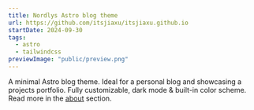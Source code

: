```yaml
---
title: Nordlys Astro blog theme
url: https://github.com/itsjiaxu/itsjiaxu.github.io
startDate: 2024-09-30
tags:
  - astro
  - tailwindcss
previewImage: "public/preview.png"
---
```


A minimal Astro blog theme.
Ideal for a personal blog and showcasing a projects portfolio.
Fully customizable, dark mode & built-in color scheme.
Read more in the [about](/about) section.

